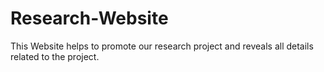 # Research-Website
This Website helps to promote our research project and reveals all details related to the project.
